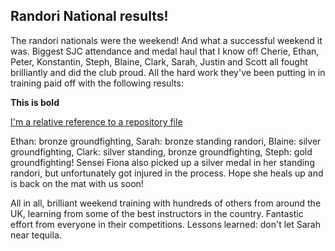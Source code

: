 ## Randori National results!

The randori nationals were the weekend! And what a successful weekend it was. Biggest SJC attendance and medal haul that I know of! Cherie, Ethan, Peter, Konstantin, Steph, Blaine, Clark, Sarah, Justin and Scott all fought brilliantly and did the club proud. All the hard work they've been putting in in training paid off with the following results:

**This is bold**

[I'm a relative reference to a repository file](../blob/master/LICENSE)

Ethan: bronze groundfighting,
Sarah: bronze standing randori,
Blaine: silver groundfighting,
Clark: silver standing, bronze groundfighting,
Steph: gold groundfighting!
Sensei Fiona also picked up a silver medal in her standing randori, but unfortunately got injured in the process. Hope she heals up and is back on the mat with us soon!

All in all, brilliant weekend training with hundreds of others from around the UK, learning from some of the best instructors in the country. Fantastic effort from everyone in their competitions. Lessons learned: don't let Sarah near tequila.